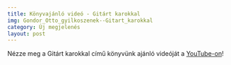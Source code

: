 ```yaml
---
title: Könyvajánló videó - Gitárt karokkal
img: Gondor_Otto_gyilkoszenek--Gitart_karokkal
category: Új megjelenés
layout: post
---
```

Nézze meg a Gitárt karokkal című könyvünk ajánló videóját a <a href='http://www.youtube.com/watch?v=WvBU8D4cOnw' target='_blank'>YouTube-on</a>!

